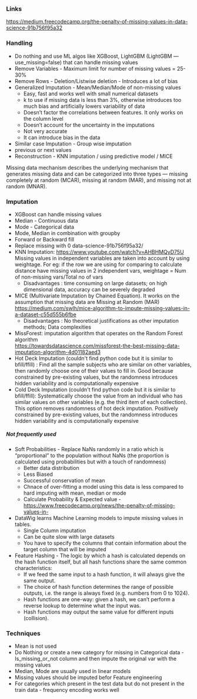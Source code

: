 ### Links
https://medium.freecodecamp.org/the-penalty-of-missing-values-in-data-science-91b756f95a32 </br>

### Handling
* Do nothing and use ML algos like XGBoost, LightGBM (LightGBM — use_missing=false) that can handle missing values
* Remove Variables - Maximum limit for number of missing values = 25-30%
* Remove Rows - Deletion/Listwise deletion - Introduces a lot of bias
* Generalized Imputation - Mean/Median/Mode of non-missing values
  * Easy, fast and works well with small numerical datasets
  * k to use if missing data is less than 3%, otherwise introduces too much bias and artificially lowers variability of data
  * Doesn’t factor the correlations between features. It only works on the column level
  * Doesn’t account for the uncertainty in the imputations
  * Not very accurate
  * It can introduce bias in the data
* Similar case Imputation - Group wise imputation 
* previous or next values
* Reconstruction - KNN imputation / using predictive model / MICE

Missing data mechanism describes the underlying mechanism that generates missing data and can be categorized into three types — missing completely at random (MCAR), missing at random (MAR), and missing not at random (MNAR).

### Imputation
* XGBoost can handle missing values
* Median - Continuous data
* Mode - Categorical data
* Mode, Median in combination with groupby
* Forward or Backward fill
* Replace missing with 0
data-science-91b756f95a32/
* KNN Imputation: https://www.youtube.com/watch?v=AHBHMQyD75U </br>
Missing values in independent variables are taken into account by using weightage. For eg: if the row we are using for comparing to calculate distance have missing values in 2 independent vars, weightage = Num of non-missing vars/Total no of vars 
  * Disadvantages : time consuming on large datasets; on high dimensional data, accuracy can be severely degraded
* MICE (Multivariate Imputation by Chained Equation). It works on the assumption that missing data are Missing at Random (MAR) </br>
https://medium.com/swlh/mice-algorithm-to-impute-missing-values-in-a-dataset-c55d555b6fbe </br>
  * Disadvantages : No theoretical justifications as other imputation methods; Data complexities
* MissForest: imputation algorithm that operates on the Random Forest algorithm </br>
https://towardsdatascience.com/missforest-the-best-missing-data-imputation-algorithm-4d01182aed3 </br>
* Hot Deck Imputation (couldn't find python code but it is similar to bfill/ffill) : Find all the sample subjects who are similar on other variables, then randomly choose one of their values to fill in. Good because constrained by pre-existing values, but the randomness introduces hidden variability and is computationally expensive
* Cold Deck Imputation (couldn't find python code but it is similar to bfill/ffill): Systematically choose the value from an individual who has similar values on other variables (e.g. the third item of each collection). This option removes randomness of hot deck imputation. Positively constrained by pre-existing values, but the randomness introduces hidden variability and is computationally expensive

##### Not frequently used
* Soft Probabilities - Replace NaNs randomly in a ratio which is “proportional” to the population without NaNs (the proportion is calculated using probabilities but with a touch of randomness)
   * Better data distribution
   * Less Biased
   * Successful conservation of mean
   * Chnace of over-fitting a model using this data is less compared to hard imputing with mean, median or mode
   * Calculate Probability & Expected value -https://www.freecodecamp.org/news/the-penalty-of-missing-values-in-
* DataWig learns Machine Learning models to impute missing values in tables.
  * Single Column imputation
  * Can be quite slow with large datasets
  * You have to specify the columns that contain information about the target column that will be imputed
* Feature Hashing - The logic by which a hash is calculated depends on the hash function itself, but all hash functions share the same common characteristics:
  * If we feed the same input to a hash function, it will always give the same output.
  * The choice of hash function determines the range of possible outputs, i.e. the range is always fixed (e.g. numbers from 0 to 1024).
  * Hash functions are one-way: given a hash, we can’t perform a reverse lookup to determine what the input was.
  * Hash functions may output the same value for different inputs (collision).


### Techniques
* Mean is not used
* Do Nothing or create a new category for missing in Categorical data - Is_missing_or_not column and then impute the original var with the missing values
* Median, Mode are usually used in linear models
* Missing values should be imputed befor Feature engineering
* For categories which present in the test data but do not present in the train data - frequency encoding works well


